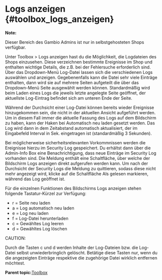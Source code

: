 # Logs anzeigen {#toolbox_logs_anzeigen}

**Note:**

Dieser Bereich des Gambio Admins ist nur in selbstgehosteten Shops verfügbar.

Unter Toolbox \> Logs anzeigen hast du die Möglichkeit, die Logdateien des Shops einzusehen. Diese verzeichnen bestimmte Ereignisse im Shop und enthalten wichtige Details, die z.B. bei der Fehlersuche erforderlich sind. Über das Dropdown-Menü Log-Datei lassen sich die verschiedenen Logs auswählen und anzeigen. Gegebenenfalls kann die Datei sehr viele Einträge enthalten, dann wird sie auf mehrere Seiten aufgeteilt die über das Dropdown-Menü Seite ausgewählt werden können. Standardmäßig wird beim Laden eines Logs die jeweils letzte angelegte Seite geöffnet, der aktuellste Log-Eintrag befindet sich am unteren Ende der Seite.

Während der Durchsicht einer Log-Datei können bereits wieder Ereignisse hinzugekommen sein, die nicht in der aktuellen Ansicht aufgeführt werden. Um in diesem Fall immer die aktuelle Fassung des Logs auf dem Bildschirm zu haben, kann der Haken bei Automatisch neu laden gesetzt werden. Das Log wird dann in dem Zeitabstand automatisch aktualisiert, der im Eingabefeld Interval in Sek. eingetragen ist \(standardmäßig 3 Sekunden\).

Bei möglicherweise sicherheitsrelevanten Vorkommnissen werden die Ereignisse hierzu im Security Log gespeichert. Du erhältst dann über die Admin-Info Box eine Benachrichtigung, dass neue Einträge im Security Log vorhanden sind. Die Meldung enthält eine Schaltfläche, über welche der Bildschirm Logs anzeigen direkt aufgerufen werden kann. Um nach der Durchsicht der Security Logs die Meldung zu quittieren, sodass diese nicht mehr angezeigt wird, klicke auf die Schaltfläche Als gelesen markieren, während das Log geöffnet ist.

Für die einzelnen Funktionen des Bildschirms Logs anzeigen stehen folgende Tastatur-Kürzel zur Verfügung:

-   r = Seite neu laden
-   a = Log automatisch neu laden
-   e = Log neu laden
-   f = Log-Datei herunterladen
-   c = Gewähltes Log leeren
-   d = Gewähltes Log löschen

CAUTION:

Durch die Tasten c und d werden Inhalte der Log-Dateien bzw. die Log-Datei selbst unwiederbringlich gelöscht. Betätige diese Tasten nur, wenn du die angezeigten Einträge respektive die zugehörige Datei wirklich entfernen möchtest.

**Parent topic:**[Toolbox](9_Toolbox.md)

